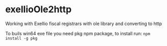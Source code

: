 # exellioOle2http

Working with Exellio fiscal registrars with ole library and converting to http

To buils win64 exe file you need pkg npm package, to install run:
    `npm install -g pkg`